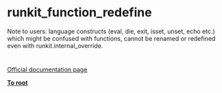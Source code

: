 # runkit_function_redefine




<div class="phpcode"><span class="html">
Note to users: language constructs (eval, die, exit, isset, unset, echo etc.) which might be confused with functions, cannot be renamed or redefined even with runkit.internal_override.</span>
</div>
  

#

[Official documentation page](https://www.php.net/manual/en/function.runkit-function-redefine.php)

**[To root](/)**